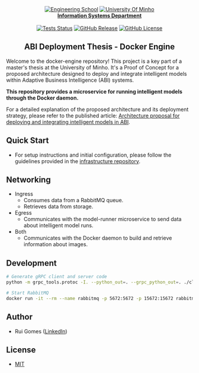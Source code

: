 <div align="center">
    <a href="https://www.eng.uminho.pt" target="_blank"><img src="https://i.imgur.com/mOynow9.png" alt="Engineering School"/></a>
    <a href="https://www.uminho.pt" target="_blank"><img src="https://i.imgur.com/1gtSAGM.png" alt="University Of Minho"/></a>
    <br/>
    <a href="http://www.dsi.uminho.pt" target="_blank">
        <strong>Information Systems Department</strong>
    </a>
    <br/>
    <br/>
    <a href="https://github.com/ABI-Deployment-Thesis/docker-engine/actions"><img alt="Tests Status" src="https://github.com/ABI-Deployment-Thesis/docker-engine/actions/workflows/tests.yaml/badge.svg"></a>
    <a href="https://github.com/ABI-Deployment-Thesis/docker-engine/releases"><img alt="GitHub Release" src="https://img.shields.io/github/v/release/ABI-Deployment-Thesis/docker-engine"></a>
    <a href="https://github.com/ABI-Deployment-Thesis/docker-engine/blob/main/LICENSE"><img alt="GitHub License" src="https://img.shields.io/github/license/ABI-Deployment-Thesis/docker-engine"></a>
</div>

<h2 align="center">ABI Deployment Thesis - Docker Engine</h2>

Welcome to the docker-engine repository! This project is a key part of a master's thesis at the University of Minho. It's a Proof of Concept for a proposed architecture designed to deploy and integrate intelligent models within Adaptive Business Intelligence (ABI) systems.

**This repository provides a microservice for running intelligent models through the Docker daemon.**

For a detailed explanation of the proposed architecture and its deployment strategy, please refer to the published article: [Architecture proposal for deploying and integrating intelligent models in ABI](https://www.sciencedirect.com/science/article/pii/S1877050923022445).

## Quick Start

- For setup instructions and initial configuration, please follow the guidelines provided in the [infrastructure repository](https://github.com/ABI-Deployment-Thesis/component-core?tab=readme-ov-file#quick-start).

## Networking

- Ingress
    - Consumes data from a RabbitMQ queue.
    - Retrieves data from storage.
- Egress
    - Communicates with the model-runner microservice to send data about intelligent model runs.
- Both
    - Communicates with the Docker daemon to build and retrieve information about images.

## Development

```sh
# Generate gRPC client and server code
python -m grpc_tools.protoc -I. --python_out=. --grpc_python_out=. ./client/protos/ModelRunnerService.proto

# Start RabbitMQ
docker run -it --rm --name rabbitmq -p 5672:5672 -p 15672:15672 rabbitmq:management-alpine
```

## Author

- Rui Gomes ([LinkedIn](https://www.linkedin.com/in/ruigomes99))

## License

- [MIT](https://choosealicense.com/licenses/mit/)